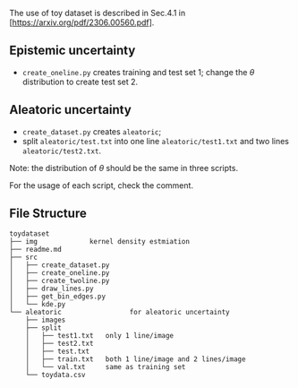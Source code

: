 The use of toy dataset is described in Sec.4.1 in [https://arxiv.org/pdf/2306.00560.pdf].

## Epistemic uncertainty
- `create_oneline.py` creates training and test set 1; change the $\theta$ distribution to create test set 2.

## Aleatoric uncertainty
- `create_dataset.py` creates `aleatoric`;
- split `aleatoric/test.txt` into one line `aleatoric/test1.txt` and two lines `aleatoric/test2.txt`. 

Note: the distribution of $\theta$ should be the same in three scripts.

For the usage of each script, check the comment.

## File Structure
```
toydataset
├── img             kernel density estmiation
├── readme.md
├── src
│   ├── create_dataset.py
│   ├── create_oneline.py
│   ├── create_twoline.py
│   ├── draw_lines.py
│   ├── get_bin_edges.py
│   └── kde.py
└── aleatoric                 for aleatoric uncertainty
    ├── images
    ├── split
    │   ├── test1.txt   only 1 line/image
    │   ├── test2.txt
    │   ├── test.txt
    │   ├── train.txt   both 1 line/image and 2 lines/image
    │   └── val.txt     same as training set
    └── toydata.csv
```